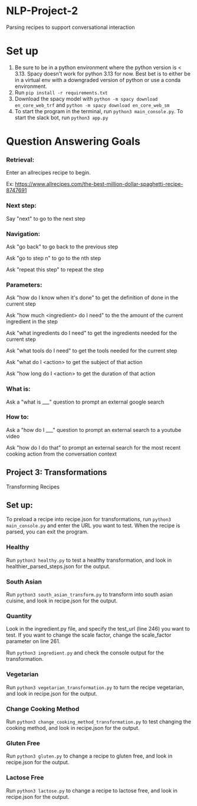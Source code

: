 # NLP-Project-2
Parsing recipes to support conversational interaction

# Set up
1. Be sure to be in a python environment where the python version is < 3.13. Spacy doesn't work for python 3.13 for now. Best bet is to either be in a virtual env with a downgraded version of python or use a conda environment.
2. Run ```pip install -r requirements.txt```
3. Download the spacy model with ```python -m spacy download en_core_web_trf``` and ```python -m spacy download en_core_web_sm```
4. To start the program in the terminal, run ```python3 main_console.py```. To start the slack bot, run ```python3 app.py```

# Question Answering Goals

### Retrieval:
Enter an allrecipes recipe to begin.

Ex: https://www.allrecipes.com/the-best-million-dollar-spaghetti-recipe-8747691

### Next step:
Say "next" to go to the next step

### Navigation:
Ask "go back" to go back to the previous step

Ask "go to step n" to go to the nth step

Ask "repeat this step" to repeat the step

### Parameters:
Ask "how do I know when it's done" to get the definition of done in the current step

Ask "how much \<ingredient\> do I need" to the the amount of the current ingredient in the step

Ask "what ingredients do I need" to get the ingredients needed for the current step

Ask "what tools do I need" to get the tools needed for the current step

Ask "what do I \<action\> to get the subject of that action

Ask "how long do I \<action\> to get the duration of that action

### What is:
Ask a "what is ___" question to prompt an external google search

### How to:
Ask a "how do I ___" question to prompt an external search to a youtube video

Ask "how do I do that" to prompt an external search for the most recent cooking action from the conversation context

## Project 3: Transformations
Transforming Recipes

## Set up:
To preload a recipe into recipe.json for transformations, run ```python3 main_console.py``` and enter the URL you want to test. When the recipe is parsed, you can exit the program.

### Healthy
Run ```python3 healthy.py``` to test a healthy transformation, and look in healthier_parsed_steps.json for the output.

### South Asian
Run ```python3 south_asian_transform.py``` to transform into south asian cuisine, and look in recipe.json for the output.

### Quantity
Look in the ingredient.py file, and specify the test_url (line 246) you want to test.
If you want to change the scale factor, change the scale_factor parameter on line 261.

Run ```python3 ingredient.py``` and check the console output for the transformation.

### Vegetarian
Run ```python3 vegetarian_transformation.py``` to turn the recipe vegetarian, and look in recipe.json for the output.

### Change Cooking Method
Run ```python3 change_cooking_method_transformation.py``` to test changing the cooking method, and look in recipe.json for the output.

### Gluten Free
Run ```python3 gluten.py``` to change a recipe to gluten free, and look in recipe.json for the output.

### Lactose Free
Run ```python3 lactose.py``` to change a recipe to lactose free, and look in recipe.json for the output.
